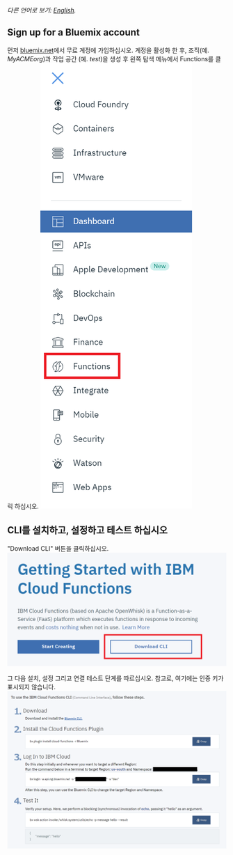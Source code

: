 *다른 언어로 보기: [English](FUNCTIONS.md).*

## Sign up for a Bluemix account
먼저 [bluemix.net](https://console.ng.bluemix.net/)에서 무료 계정에 가입하십시오. 계정을 활성화 한 후, 조직(예. *MyACMEorg*)과 작업 공간 (예. *test*)을 생성 후 왼쪽 탐색 메뉴에서 Functions를 클릭 하십시오.
![alt text](functions-nav.png)

## CLI를 설치하고, 설정하고 테스트 하십시오
"Download CLI" 버튼을 클릭하십시오.
![alt text](getting-started-with-functions.png)

그 다음 설치, 설정 그리고 연결 테스트 단계를 따르십시오. 참고로, 여기에는 인증 키가 표시되지 않습니다.
![alt text](functions-cli.png)
